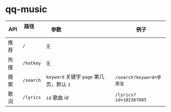 # qq-music

| API | 路径        | 参数                                  |    例子                  |
|-----|------------|---------------------------------------|-------------------------|
| 推荐 | `/`        | `无`                                  |                         |
| 热搜 | `/hotkey`  | `无`                                  |                         |
| 搜索 | `/search`  | `keyword` 关键字 `page` 第几页，默认 `1` | `/search?keyword=李荣浩` |
| 歌词 | `/lyrics`  | `id` 歌曲 id                          | `/lyrics?id=102367085`   |
 
